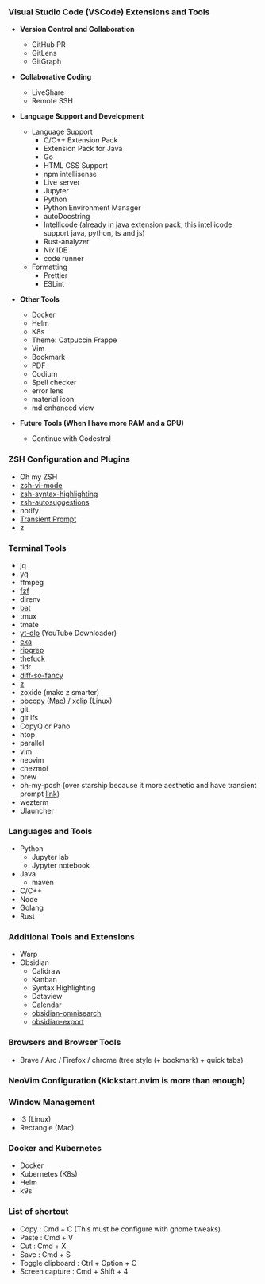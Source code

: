 ### Visual Studio Code (VSCode) Extensions and Tools
- **Version Control and Collaboration**
  - GitHub PR
  - GitLens
  - GitGraph
- **Collaborative Coding**
  - LiveShare
  - Remote SSH
  
- **Language Support and Development**
  - Language Support
    - C/C++ Extension Pack
    - Extension Pack for Java
    - Go
    - HTML CSS Support
    - npm intellisense
    - Live server
    - Jupyter
    - Python
    - Python Environment Manager
    - autoDocstring 
    - Intellicode (already in java extension pack, this intellicode support java, python, ts and js)
    - Rust-analyzer
    - Nix IDE 
    - code runner
  - Formatting
    - Prettier
    - ESLint

- **Other Tools**
  - Docker
  - Helm 
  - K8s
  - Theme: Catpuccin Frappe
  - Vim
  - Bookmark
  - PDF
  - Codium
  - Spell checker
  - error lens
  - material icon
  - md enhanced view

- **Future Tools (When I have more RAM and a GPU)**
  - Continue with Codestral

### ZSH Configuration and Plugins
- Oh my ZSH
- [zsh-vi-mode](https://github.com/jeffreytse/zsh-vi-mode)
- [zsh-syntax-highlighting](https://github.com/zsh-users/zsh-syntax-highlighting)
- [zsh-autosuggestions](https://github.com/zsh-users/zsh-autosuggestions)
- notify
- [Transient Prompt](https://www.zsh.org/mla/users/2019/msg00633.html)
- z 

### Terminal Tools
- jq
- yq
- ffmpeg
- [fzf](https://github.com/junegunn/fzf)
- direnv
- [bat](https://github.com/sharkdp/bat)
- tmux
- tmate
- [yt-dlp](https://github.com/yt-dlp/yt-dlp) (YouTube Downloader)
- [exa](https://github.com/ogham/exa)
- [ripgrep](https://github.com/BurntSushi/ripgrep)
- [thefuck](https://github.com/nvbn/thefuck)
- tldr
- [diff-so-fancy](https://github.com/so-fancy/diff-so-fancy)
- [z](https://github.com/rupa/z)
- zoxide (make z smarter)
- pbcopy (Mac) / xclip (Linux)
- git
- git lfs
- CopyQ or Pano
- htop
- parallel
- vim
- neovim
- chezmoi
- brew
- oh-my-posh (over starship because it more aesthetic and have transient prompt [link](https://ohmyposh.net/oh-my-posh-vs-starship/))
- wezterm
- Ulauncher

### Languages and Tools
- Python
  - Jupyter lab
  - Jypyter notebook
- Java 
  - maven
- C/C++
- Node
- Golang
- Rust

### Additional Tools and Extensions
- Warp
- Obsidian
  - Calidraw
  - Kanban
  - Syntax Highlighting
  - Dataview
  - Calendar
  - [obsidian-omnisearch](https://github.com/scambier/obsidian-omnisearch)
  - [obsidian-export](https://github.com/zoni/obsidian-export)

### Browsers and Browser Tools
- Brave / Arc / Firefox / chrome (tree style (+ bookmark) + quick tabs)

### NeoVim Configuration (Kickstart.nvim is more than enough)

### Window Management
- I3 (Linux)
- Rectangle (Mac)

### Docker and Kubernetes
- Docker
- Kubernetes (K8s)
- Helm
- k9s

### List of shortcut 
+ Copy : Cmd + C (This must be configure with gnome tweaks)
+ Paste : Cmd + V
+ Cut : Cmd + X
+ Save : Cmd + S
+ Toggle clipboard : Ctrl + Option + C
+ Screen capture : Cmd + Shift + 4